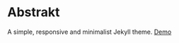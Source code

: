 # Abstrakt

A simple, responsive and minimalist Jekyll theme.
[Demo](https://micaelenn.github.io/abstrakt/)
